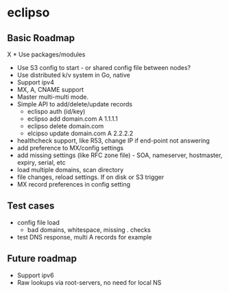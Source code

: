 # eclipso

## Basic Roadmap

X * Use packages/modules
* Use S3 config to start - or shared config file between nodes?
* Use distributed k/v system in Go, native
* Support ipv4
* MX, A, CNAME support
* Master multi-multi mode.
* Simple API to add/delete/update records
    * eclispo auth (id/key)
    * eclipso add domain.com A 1.1.1.1
    * eclipso delete domain.com
    * elcipso update domain.com A 2.2.2.2
* healthcheck support, like R53, change IP if end-point not answering
* add preference to MX/config settings
* add missing settings (like RFC zone file) - SOA, nameserver, hostmaster, expiry, serial, etc
* load multiple domains, scan directory
* file changes, reload settings. If on disk or S3 trigger
* MX record preferences in config setting

## Test cases

* config file load
    * bad domains, whitespace, missing . checks
* test DNS response, multi A records for example



## Future roadmap
* Support ipv6
* Raw lookups via root-servers, no need for local NS